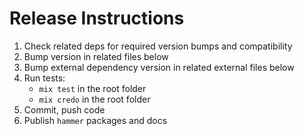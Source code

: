 # Release Instructions

  1. Check related deps for required version bumps and compatibility
  2. Bump version in related files below
  3. Bump external dependency version in related external files below
  4. Run tests:
      - `mix test` in the root folder
      - `mix credo` in the root folder
  5. Commit, push code
  6. Publish `hammer` packages and docs

